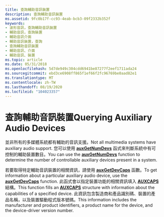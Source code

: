 ```yaml
---
title: 查詢輔助音訊裝置
description: 查詢輔助音訊裝置
ms.assetid: 9fc0b17f-cc93-4eab-bcb3-09f2332b352f
keywords:
- 波形音訊，查詢輔助音訊裝置
- 輔助音訊，查詢裝置
- 輔助音訊介面
- 輔助音訊裝置，查詢
- 查詢輔助音訊裝置
- 輔助音訊、介面
- 輔助音訊、裝置
ms.topic: article
ms.date: 05/31/2018
ms.openlocfilehash: 5d7de949c304cdd6941be87277f2eef1711ada24
ms.sourcegitcommit: ebd3ce6908ff865f1ef66f2fc96769be0aad82e1
ms.translationtype: MT
ms.contentlocale: zh-TW
ms.lasthandoff: 08/19/2020
ms.locfileid: "104023357"
---
```

# <a name="querying-auxiliary-audio-devices"></a><span data-ttu-id="0b801-110">查詢輔助音訊裝置</span><span class="sxs-lookup"><span data-stu-id="0b801-110">Querying Auxiliary Audio Devices</span></span>

<span data-ttu-id="0b801-111">並非所有的多媒體系統都有輔助的音訊支援。</span><span class="sxs-lookup"><span data-stu-id="0b801-111">Not all multimedia systems have auxiliary audio support.</span></span> <span data-ttu-id="0b801-112">您可以使用 [**auxGetNumDevs**](/windows/win32/api/mmeapi/nf-mmeapi-auxgetnumdevs) 函式來判斷系統中有可控制的輔助裝置數目。</span><span class="sxs-lookup"><span data-stu-id="0b801-112">You can use the [**auxGetNumDevs**](/windows/win32/api/mmeapi/nf-mmeapi-auxgetnumdevs) function to determine the number of controllable auxiliary devices present in a system.</span></span>

<span data-ttu-id="0b801-113">若要取得特定輔助音訊裝置的相關資訊，請使用 [**auxGetDevCaps**](/windows/win32/api/mmeapi/nf-mmeapi-auxgetdevcaps) 函數。</span><span class="sxs-lookup"><span data-stu-id="0b801-113">To get information about a particular auxiliary audio device, use the [**auxGetDevCaps**](/windows/win32/api/mmeapi/nf-mmeapi-auxgetdevcaps) function.</span></span> <span data-ttu-id="0b801-114">此函式會以指定裝置功能的相關資訊填入 [**AUXCAPS**](/windows/win32/api/mmeapi/ns-mmeapi-auxcaps) 結構。</span><span class="sxs-lookup"><span data-stu-id="0b801-114">This function fills an [**AUXCAPS**](/windows/win32/api/mmeapi/ns-mmeapi-auxcaps) structure with information about the capabilities of a specified device.</span></span> <span data-ttu-id="0b801-115">此資訊包含製造商和產品識別碼、裝置的產品名稱，以及裝置驅動程式版本號碼。</span><span class="sxs-lookup"><span data-stu-id="0b801-115">This information includes the manufacturer and product identifiers, a product name for the device, and the device-driver version number.</span></span>

 

 